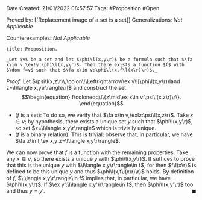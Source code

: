 <br />
<br />

Date Created: 21/01/2022 08:57:57
Tags: #Proposition #Open 

Proved by: [[Replacement image of a set is a set]]
Generalizations: _Not Applicable_

Counterexamples: _Not Applicable_

``` ad-Proposition
title: Proposition.

_Let $v$ be a set and let $\phi\l(x,y\r)$ be a formula such that $\fa x\in v,\ex!y:\phi\l(x,y\r)$. Then there exists a function $f$ with $\dom f=v$ such that $\fa x\in v:\phi\l(x,f\l(x\r)\r)$._

```

_Proof_. Let $\psi\l(x,z\r)\,\colon\!\Leftrightarrow\ex y\l[\phi\l(x,y\r)\land z=\l\langle x,y\r\rangle\r]$ and construct the set
$$\begin{equation}
    f\coloneqq\l\{z\mid\ex x\in v:\psi\l(x,z\r)\r\}.
\end{equation}$$
* ($f$ is a set): To do so, we verify that $\fa x\in v,\ex!z:\psi\l(x,z\r)$. Take $x\in v$; by hypothesis, there exists a unique set $y$ such that $\phi\l(x,y\r)$, so set $z=\l\langle x,y\r\rangle$ which is trivially unique.
* ($f$ is a binary relation): This is trivial; observe that, in particular, we have $\fa z\in f,\ex x,y:z=\l\langle x,y\r\rangle$.

We can now prove that $f$ is a function with the remaining properties. Take any $x\in v$, so there exists a unique $y$ with $\phi\l(x,y\r)$. It suffices to prove that this is the unique $y$ with $\l\langle x,y\r\rangle\in f$, for then $f\l(x\r)$ is defined to be this unique $y$ and thus $\phi\l(x,f\l(x\r)\r)$ holds. By definition of $f$, $\l\langle x,y\r\rangle\in f$ implies that, in particular, we have $\phi\l(x,y\r)$. If $\ex y':\l\langle x,y'\r\rangle\in f$, then $\phi\l(x,y'\r)$ too and thus $y=y'$.<span style="float:right;">$\blacksquare$</span>
